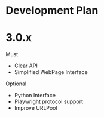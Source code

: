 Development Plan
=

3.0.x
==

Must

* Clear API
* Simplified WebPage Interface

Optional

* Python Interface
* Playwright protocol support
* Improve URLPool
